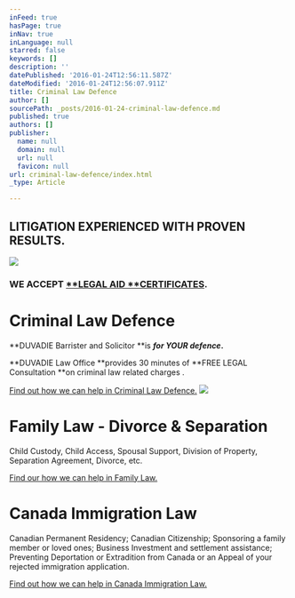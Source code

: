 ```yaml
---
inFeed: true
hasPage: true
inNav: true
inLanguage: null
starred: false
keywords: []
description: ''
datePublished: '2016-01-24T12:56:11.587Z'
dateModified: '2016-01-24T12:56:07.911Z'
title: Criminal Law Defence
author: []
sourcePath: _posts/2016-01-24-criminal-law-defence.md
published: true
authors: []
publisher:
  name: null
  domain: null
  url: null
  favicon: null
url: criminal-law-defence/index.html
_type: Article

---
```

## LITIGATION EXPERIENCED WITH PROVEN RESULTS.
![](https://the-grid-user-content.s3-us-west-2.amazonaws.com/e1dbfe64-438c-4c8f-9b98-e0d87012acfe.png)

### WE ACCEPT [**LEGAL AID **CERTIFICATES][0].

# Criminal Law Defence

**DUVADIE Barrister and Solicitor **is **_for YOUR defence_.**

**DUVADIE Law Office **provides 30 minutes of **FREE LEGAL Consultation **on criminal law related charges .

[Find out how we can help in Criminal Law Defence.][1]
![](https://the-grid-user-content.s3-us-west-2.amazonaws.com/affadd8a-f384-4317-9bf9-8a268a5c1c37.jpg)

# Family Law - Divorce & Separation

Child Custody, Child Access, Spousal Support, Division of Property, Separation Agreement, Divorce, etc.

[Find our how we can help in Family Law.][2]

# Canada Immigration Law

Canadian Permanent Residency; Canadian Citizenship; Sponsoring a family member or loved ones; Business Investment and settlement assistance; Preventing Deportation or Extradition from Canada or an Appeal of your rejected immigration application.  

[Find out how we can help in Canada Immigration Law.][3]

[0]: http://www.legalaid.on.ca/en/contact/contact.asp?type=ao#O
[1]: https://ashish-duvadie.squarespace.com/criminal-defence
[2]: https://ashish-duvadie.squarespace.com/divorce-and-separation
[3]: https://ashish-duvadie.squarespace.com/immigration-and-security